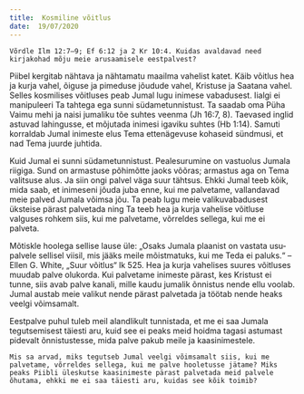 ```yaml
---
title:  Kosmiline võitlus
date:  19/07/2020
---
```


`Võrdle Ilm 12:7–9; Ef 6:12 ja 2 Kr 10:4. Kuidas avaldavad need kirjakohad mõju meie arusaamisele eestpalvest?`

Piibel kergitab nähtava ja nähtamatu maailma vahelist katet. Käib võitlus hea ja kurja vahel, õiguse ja pimeduse jõudude vahel, Kristuse ja Saatana vahel. Selles kosmilises võitluses peab Jumal lugu inimese vabadusest. Iialgi ei manipuleeri Ta tahtega ega sunni südametunnistust. Ta saadab oma Püha Vaimu mehi ja naisi jumaliku tõe suhtes veenma (Jh 16:7, 8). Taevased inglid astuvad lahingusse, et mõjutada inimesi igaviku suhtes (Hb 1:14). Samuti korraldab Jumal inimeste elus Tema ettenägevuse kohaseid sündmusi, et nad Tema juurde juhtida.

Kuid Jumal ei sunni südametunnistust. Pealesurumine on vastuolus Jumala riigiga. Sund on armastuse põhimõtte jaoks võõras; armastus aga on Tema valitsuse alus. Ja siin ongi palvel väga suur tähtsus. Ehkki Jumal teeb kõik, mida saab, et inimeseni jõuda juba enne, kui me palvetame, vallandavad meie palved Jumala võimsa jõu. Ta peab lugu meie valikuvabadusest üksteise pärast palvetada ning Ta teeb hea ja kurja vahelise võitluse valguses rohkem siis, kui me palvetame, võrreldes sellega, kui me ei palveta.

Mõtiskle hoolega sellise lause üle: „Osaks Jumala plaanist on vastata usu­palvele sellisel viisil, mis jääks meile mõistmatuks, kui me Teda ei paluks.“ – Ellen G. White, „Suur võitlus“ lk 525. Hea ja kurja vahelises suures võitluses muudab palve olukorda. Kui palvetame inimeste pärast, kes Kristust ei tunne, siis avab palve kanali, mille kaudu jumalik õnnistus nende ellu voolab. Jumal austab meie valikut nende pärast palvetada ja töötab nende heaks veelgi võimsamalt.

Eestpalve puhul tuleb meil alandlikult tunnistada, et me ei saa Jumala tegutsemisest täiesti aru, kuid see ei peaks meid hoidma tagasi astumast pidevalt õnnistustesse, mida palve pakub meile ja kaasinimestele.

`Mis sa arvad, miks tegutseb Jumal veelgi võimsamalt siis, kui me palvetame, võrreldes sellega, kui me palve hooletusse jätame? Miks peaks Piibli üleskutse kaasinimeste pärast palvetada meid palvele õhutama, ehkki me ei saa täiesti aru, kuidas see kõik toimib?`